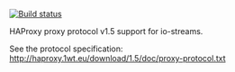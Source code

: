 [![Build status](https://github.com/snapframework/io-streams-haproxy/actions/workflows/ci.yml/badge.svg)](https://github.com/snapframework/io-streams-haproxy/actions/workflows/ci.yml)

HAProxy proxy protocol v1.5 support for io-streams.

See the protocol specification:
http://haproxy.1wt.eu/download/1.5/doc/proxy-protocol.txt
